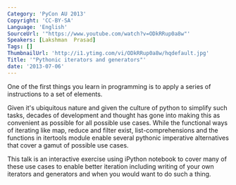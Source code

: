 ```yaml
---
Category: 'PyCon AU 2013'
Copyright: 'CC-BY-SA'
Language: 'English'
SourceUrl: '"https://www.youtube.com/watch?v=ODkRRup0a8w"'
Speakers: [Lakshman  Prasad]
Tags: []
ThumbnailUrl: 'http://i1.ytimg.com/vi/ODkRRup0a8w/hqdefault.jpg'
Title: '"Pythonic iterators and generators"'
date: '2013-07-06'
---
```

One of the first things you learn in programming is to apply a series of instructions to a set of elements.

Given it's ubiquitous nature and given the culture of python to simplify such tasks, decades of development and thought has gone into making this as convenient as possible for all possible use cases. While the functional ways of iterating like map, reduce and filter exist, list-comprehensions and the functions in itertools module enable several pythonic imperative alternatives that cover a gamut of possible use cases.

This talk is an interactive exercise using iPython notebook to cover many of these use cases to enable better iteration including writing of your own iterators and generators and when you would want to do such a thing.